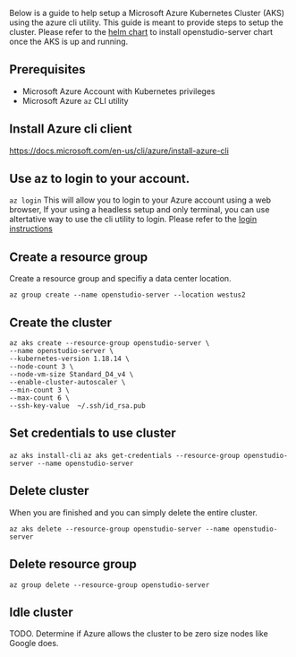 Below is a guide to help setup a Microsoft Azure Kubernetes Cluster (AKS) using the azure cli utility. This guide is meant to provide steps to setup the cluster. Please refer to the [helm chart](/README.md) to install openstudio-server chart once the AKS is up and running.  

## Prerequisites

- Microsoft Azure Account with Kubernetes privileges
- Microsoft Azure `az` CLI utility 

## Install Azure cli client
https://docs.microsoft.com/en-us/cli/azure/install-azure-cli


## Use az to login to your account. 
`az login`
This will allow you to login to your Azure account using a web browser, If your using a headless setup and only terminal, you can use altertative way to use the cli utility to login. Please refer to the [login instructions](https://docs.microsoft.com/en-us/cli/azure/reference-index?view=azure-cli-latest#az_login)

## Create a resource group

Create a resource group and specifiy a data center location. 

`az group create --name openstudio-server --location westus2`


## Create the cluster 


    az aks create --resource-group openstudio-server \
    --name openstudio-server \
    --kubernetes-version 1.18.14 \
    --node-count 3 \
    --node-vm-size Standard_D4_v4 \
    --enable-cluster-autoscaler \
    --min-count 3 \
    --max-count 6 \
    --ssh-key-value  ~/.ssh/id_rsa.pub 

## Set credentials to use cluster

`az aks install-cli`
`az aks get-credentials --resource-group openstudio-server --name openstudio-server`

## Delete cluster

When you are finished and you can simply delete the entire cluster. 

 `az aks delete --resource-group openstudio-server --name openstudio-server`

## Delete resource group 

`az group delete --resource-group openstudio-server`


## Idle cluster

TODO. Determine if Azure allows the cluster to be zero size nodes like Google does. 

















